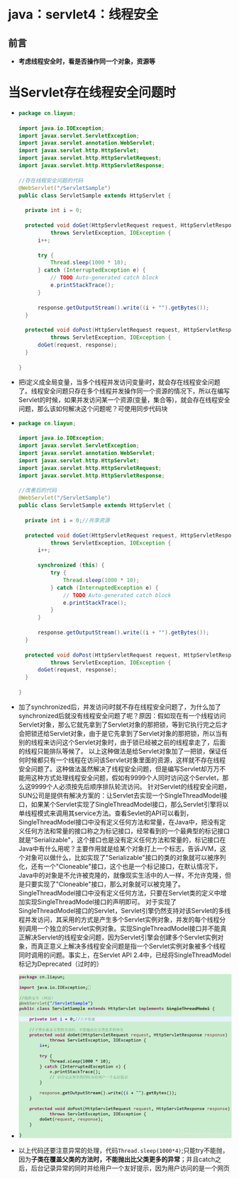 # java：servlet4：线程安全



## 前言

* **考虑线程安全时，看是否操作同一个对象，资源等**



# 当Servlet存在线程安全问题时

* ```java
  package cn.liayun;
  
  import java.io.IOException;
  import javax.servlet.ServletException;
  import javax.servlet.annotation.WebServlet;
  import javax.servlet.http.HttpServlet;
  import javax.servlet.http.HttpServletRequest;
  import javax.servlet.http.HttpServletResponse;
  
  //存在线程安全问题的代码
  @WebServlet("/ServletSample")
  public class ServletSample extends HttpServlet {
  	
  	private int i = 0;
  
  	protected void doGet(HttpServletRequest request, HttpServletResponse response)
  			throws ServletException, IOException {
  		i++;
  
  		try {
  			Thread.sleep(1000 * 10);
  		} catch (InterruptedException e) {
  			// TODO Auto-generated catch block
  			e.printStackTrace();
  		}
  		
  		response.getOutputStream().write((i + "").getBytes());
  	}
  
  	protected void doPost(HttpServletRequest request, HttpServletResponse response)
  			throws ServletException, IOException {
  		doGet(request, response);
  	}
  
  }
  ```

* 把i定义成全局变量，当多个线程并发访问变量i时，就会存在线程安全问题了。线程安全问题只存在多个线程并发操作同一个资源的情况下，所以在编写Servlet的时候，如果并发访问某一个资源(变量，集合等)，就会存在线程安全问题，那么该如何解决这个问题呢？可使用同步代码块

* ```java
  package cn.liayun;
  
  import java.io.IOException;
  import javax.servlet.ServletException;
  import javax.servlet.annotation.WebServlet;
  import javax.servlet.http.HttpServlet;
  import javax.servlet.http.HttpServletRequest;
  import javax.servlet.http.HttpServletResponse;
  
  //改善后的代码
  @WebServlet("/ServletSample")
  public class ServletSample extends HttpServlet {
  	
  	private int i = 0;//共享资源
  
  	protected void doGet(HttpServletRequest request, HttpServletResponse response)
  			throws ServletException, IOException {
  		i++;
  
  		synchronized (this) {
  			try {
  				Thread.sleep(1000 * 10);
  			} catch (InterruptedException e) {
  				// TODO Auto-generated catch block
  				e.printStackTrace();
  			}
  		}
  		
  		response.getOutputStream().write((i + "").getBytes());
  	}
  
  	protected void doPost(HttpServletRequest request, HttpServletResponse response)
  			throws ServletException, IOException {
  		doGet(request, response);
  	}
  
  }
  ```

* 加了synchronized后，并发访问i时就不存在线程安全问题了，为什么加了synchronized后就没有线程安全问题了呢？原因：假如现在有一个线程访问Servlet对象，那么它就先拿到了Servlet对象的那把锁，等到它执行完之后才会把锁还给Servlet对象，由于是它先拿到了Servlet对象的那把锁，所以当有别的线程来访问这个Servlet对象时，由于锁已经被之前的线程拿走了，后面的线程只能排队等候了。
  以上这种做法是给Servlet对象加了一把锁，保证任何时候都只有一个线程在访问该Servlet对象里面的资源，这样就不存在线程安全问题了。这种做法虽然解决了线程安全问题，但是编写Servlet却万万不能用这种方式处理线程安全问题，假如有9999个人同时访问这个Servlet，那么这9999个人必须按先后顺序排队轮流访问。
  针对Servlet的线程安全问题，SUN公司是提供有解决方案的：让Servlet去实现一个SingleThreadModel接口，如果某个Servlet实现了SingleThreadModel接口，那么Servlet引擎将以单线程模式来调用其service方法。查看Sevlet的API可以看到，SingleThreadModel接口中没有定义任何方法和常量，在Java中，把没有定义任何方法和常量的接口称之为标记接口，经常看到的一个最典型的标记接口就是"Serializable"，这个接口也是没有定义任何方法和常量的，标记接口在Java中有什么用呢？主要作用就是给某个对象打上一个标志，告诉JVM，这个对象可以做什么，比如实现了"Serializable"接口的类的对象就可以被序列化，还有一个"Cloneable"接口，这个也是一个标记接口，在默认情况下，Java中的对象是不允许被克隆的，就像现实生活中的人一样，不允许克隆，但是只要实现了"Cloneable"接口，那么对象就可以被克隆了。SingleThreadModel接口中没有定义任何方法，只要在Servlet类的定义中增加实现SingleThreadModel接口的声明即可。
  对于实现了SingleThreadModel接口的Servlet，Servlet引擎仍然支持对该Servlet的多线程并发访问，其采用的方式是产生多个Servlet实例对象，并发的每个线程分别调用一个独立的Servlet实例对象。实现SingleThreadModel接口并不能真正解决Servlet的线程安全问题，因为Servlet引擎会创建多个Servlet实例对象，而真正意义上解决多线程安全问题是指一个Servlet实例对象被多个线程同时调用的问题。事实上，在Servlet API 2.4中，已经将SingleThreadModel标记为Deprecated（过时的）

* ![avatar](图片引用\20190417154750.png)

* 以上代码还要注意异常的处理，代码`Thread.sleep(1000*4)`;只能try不能抛，因为**子类在覆盖父类的方法时，不能抛出比父类更多的异常**；并且catch之后，后台记录异常的同时并给用户一个友好提示，因为用户访问的是一个网页